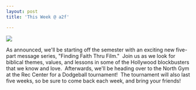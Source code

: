```yaml
---
layout: post
title: 'This Week @ a2f'

---
```


![](http://www.acts2fellowship.org/minnesota/wp-content/uploads/2011/01/flyer.jpg)

As announced, we'll be starting off the semester with an exciting new five-part message series, "Finding Faith Thru Film."  Join us as we look for biblical themes, values, and lessons in some of the Hollywood blockbusters that we know and love.  Afterwards, we'll be heading over to the North Gym at the Rec Center for a Dodgeball tournament!  The tournament will also last five weeks, so be sure to come back each week, and bring your friends!
